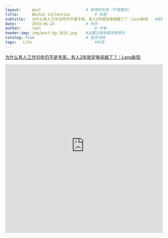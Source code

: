 ```yaml
---
layout:     post   				    # 使用的布局（不需要改）
title:      Wechat Collection			# 标题 
subtitle:   为什么有人工作10年仍不是专家，有人2年就足够卓越了？｜Lens新知   #副标题
date:       2019-06-23 				# 时间
author:     Joel 						# 作者
header-img: img/post-bg-2015.jpg 	#这篇文章标题背景图片
catalog: true 						# 是否归档
tags:	Life							#标签
---
```

<a href="https://mp.weixin.qq.com/s?__biz=MzI2NDY4MzU0OA==&mid=2247500153&idx=3&sn=2ec11d176c0c6cc371ed2765e8c973b8&chksm=eaaa680adddde11c3ea2f83e5356232389e75477177cf763eb7eeda32591115456950f436ffd&mpshare=1&scene=1&srcid=0623Hpv4iwu1f4i8nGrnQ3LJ&pass_ticket=tB08wSX9ENKcHH%2BbxYTJ8vLvzOyEuZ4v%2FmSF8VnlR69XQGlEHrBPX23zOl6VwBg1#rd">为什么有人工作10年仍不是专家，有人2年就足够卓越了？｜Lens新知 </a>

<embed width="100%" height="540px" name="plugin" id="plugin" src="https://raw.githubusercontent.com/JoelPub/joelpub.github.io/master/img/blog/A.pdf" type="application/pdf" internalinstanceid="9">
